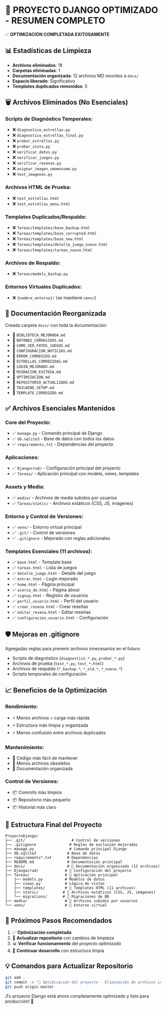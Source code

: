 🧹 PROYECTO DJANGO OPTIMIZADO - RESUMEN COMPLETO
=================================================

✅ **OPTIMIZACIÓN COMPLETADA EXITOSAMENTE**

## 📊 **Estadísticas de Limpieza**

- **Archivos eliminados**: 18
- **Carpetas eliminadas**: 1  
- **Documentación organizada**: 12 archivos MD movidos a `docs/`
- **Espacio liberado**: Significativo
- **Templates duplicados removidos**: 5

## 🗑️ **Archivos Eliminados (No Esenciales)**

### Scripts de Diagnóstico Temporales:
- ❌ `diagnostico_estrellas.py`
- ❌ `diagnostico_estrellas_final.py`
- ❌ `probar_estrellas.py`
- ❌ `probar_vista.py`
- ❌ `verificar_datos.py`
- ❌ `verificar_juegos.py`
- ❌ `verificar_resenas.py`
- ❌ `asignar_imagen_umamusume.py`
- ❌ `test_imagenes.py`

### Archivos HTML de Prueba:
- ❌ `test_estrellas.html`
- ❌ `test_estrellas_menu.html`

### Templates Duplicados/Respaldo:
- ❌ `Tareas/templates/base_backup.html`
- ❌ `Tareas/templates/base_corrupted.html`
- ❌ `Tareas/templates/base_new.html`
- ❌ `Tareas/templates/detalle_juego_nuevo.html`
- ❌ `Tareas/templates/tareas_nuevo.html`

### Archivos de Respaldo:
- ❌ `Tareas/models_backup.py`

### Entornos Virtuales Duplicados:
- ❌ `{nombre_entorno}/` (se mantiene `venv/`)

## 📁 **Documentación Reorganizada**

Creada carpeta `docs/` con toda la documentación:
- 📝 `BIBLIOTECA_MEJORADA.md`
- 📝 `BOTONES_CORREGIDOS.md`
- 📝 `COMO_VER_FOTOS_JUEGOS.md`
- 📝 `CONFIGURACION_NOTICIAS.md`
- 📝 `ERROR_CORREGIDO.md`
- 📝 `ESTRELLAS_CORREGIDAS.md`
- 📝 `LOGIN_MEJORADO.md`
- 📝 `MIGRACION_EXITOSA.md`
- 📝 `OPTIMIZACION.md`
- 📝 `REPOSITORIO_ACTUALIZADO.md`
- 📝 `TAILWIND_SETUP.md`
- 📝 `TEMPLATE_CORREGIDO.md`

## ✅ **Archivos Esenciales Mantenidos**

### Core del Proyecto:
- ✅ `manage.py` - Comando principal de Django
- ✅ `db.sqlite3` - Base de datos con todos los datos
- ✅ `requirements.txt` - Dependencias del proyecto

### Aplicaciones:
- ✅ `Djangocrud/` - Configuración principal del proyecto
- ✅ `Tareas/` - Aplicación principal con models, views, templates

### Assets y Media:
- ✅ `media/` - Archivos de media subidos por usuarios
- ✅ `Tareas/static/` - Archivos estáticos (CSS, JS, imágenes)

### Entorno y Control de Versiones:
- ✅ `venv/` - Entorno virtual principal
- ✅ `.git/` - Control de versiones
- ✅ `.gitignore` - Mejorado con reglas adicionales

### Templates Esenciales (11 archivos):
- ✅ `base.html` - Template base
- ✅ `tareas.html` - Lista de juegos
- ✅ `detalle_juego.html` - Detalle del juego
- ✅ `entrar.html` - Login mejorado
- ✅ `home.html` - Página principal
- ✅ `acerca_de.html` - Página about
- ✅ `signup.html` - Registro de usuarios
- ✅ `perfil_usuario.html` - Perfil del usuario
- ✅ `crear_resena.html` - Crear reseñas
- ✅ `editar_resena.html` - Editar reseñas
- ✅ `configuracion_usuario.html` - Configuración

## 🛡️ **Mejoras en .gitignore**

Agregadas reglas para prevenir archivos innecesarios en el futuro:
- Scripts de diagnóstico (`diagnostico_*.py`, `probar_*.py`)
- Archivos de prueba (`test_*.py`, `test_*.html`)
- Archivos de respaldo (`*_backup.*`, `*_old.*`, `*_nuevo.*`)
- Scripts temporales de configuración

## 📈 **Beneficios de la Optimización**

### Rendimiento:
- ⚡ Menos archivos = carga más rápida
- ⚡ Estructura más limpia y organizada
- ⚡ Menos confusión entre archivos duplicados

### Mantenimiento:
- 🔧 Código más fácil de mantener
- 🔧 Menos archivos obsoletos
- 🔧 Documentación organizada

### Control de Versiones:
- 📦 Commits más limpios
- 📦 Repositorio más pequeño
- 📦 Historial más claro

## 🎯 **Estructura Final del Proyecto**

```
ProyectoDjango/
├── .git/                     # Control de versiones
├── .gitignore               # Reglas de exclusión mejoradas
├── manage.py                # Comando principal Django
├── db.sqlite3              # Base de datos
├── requirements*.txt       # Dependencias
├── README.md               # Documentación principal
├── docs/                   # 📁 Documentación organizada (12 archivos)
├── Djangocrud/            # 📁 Configuración del proyecto
├── Tareas/                # 📁 Aplicación principal
│   ├── models.py          # Modelos de datos
│   ├── views.py           # Lógica de vistas
│   ├── templates/         # 📁 Templates HTML (11 archivos)
│   ├── static/           # 📁 Archivos estáticos (CSS, JS, imágenes)
│   └── migrations/       # 📁 Migraciones de BD
├── media/                 # 📁 Archivos subidos por usuarios
└── venv/                  # 📁 Entorno virtual
```

## 🚀 **Próximos Pasos Recomendados**

1. ✅ **Optimización completada**
2. 🔄 **Actualizar repositorio** con cambios de limpieza
3. 📊 **Verificar funcionamiento** del proyecto optimizado
4. 🎯 **Continuar desarrollo** con estructura limpia

## 💡 **Comandos para Actualizar Repositorio**

```bash
git add .
git commit -m "🧹 Optimización del proyecto - Eliminación de archivos innecesarios y reorganización de documentación"
git push origin master
```

¡Tu proyecto Django está ahora completamente optimizado y listo para producción! 🎉

